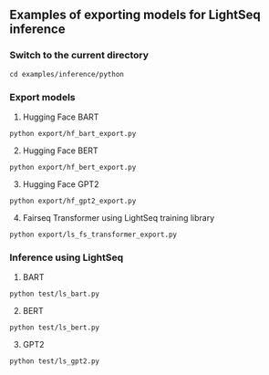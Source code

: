 ## Examples of exporting models for LightSeq inference

### Switch to the current directory
```shell
cd examples/inference/python
```

### Export models
1. Hugging Face BART
```shell
python export/hf_bart_export.py
```
2. Hugging Face BERT
```shell
python export/hf_bert_export.py
```
3. Hugging Face GPT2
```shell
python export/hf_gpt2_export.py
```
4. Fairseq Transformer using LightSeq training library
```shell
python export/ls_fs_transformer_export.py
```

### Inference using LightSeq
1. BART
```shell
python test/ls_bart.py
```
2. BERT
```shell
python test/ls_bert.py
```
3. GPT2
```shell
python test/ls_gpt2.py
```
